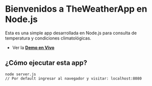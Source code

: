 # Bienvenidos a TheWeatherApp en Node.js
Esta es una simple app desarrollada en Node.js para consulta de temperatura y condiciones climatológicas.

* Ver la **[Demo en Vivo](https://simple-nodejs-weather-app-irhhpddsku.now.sh/)**

## ¿Cómo ejecutar esta app?

```
node server.js
// Por default ingresar al navegador y visitar: localhost:8080
```
